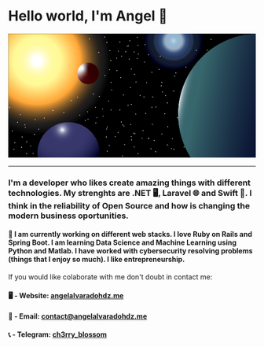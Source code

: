 # Hello world, I'm Angel 🚀

<img src="img.png">
<hr>

### I'm a developer who likes create amazing things with different technologies. My strenghts are .NET 🖥, Laravel 🌐 and Swift 📱. I think in the reliability of Open Source and how is changing the modern business oportunities. 
#### 🔭 I am currently working on different web stacks. I love Ruby on Rails and Spring Boot. I am learning Data Science and Machine Learning using Python and Matlab. I have worked with cybersecurity resolving problems (things that I enjoy so much). I like entrepreneurship. 
If you would like colaborate with me don't doubt in contact me:

 #### 🖥 - Website: <a href="https://angelalvaradohdz.me">angelalvaradohdz.me</a>
 #### 📧 - Email: <a href="mailto:contacto@angelalvarado.cf">contact@angelalvaradohdz.me</a>
 #### 📞 - Telegram: <a href="https://t.me/ch3rry_blossom">ch3rry_blossom</a>
 
<!--
**AngelAngelopoulos/AngelAngelopoulos** is a ✨ _special_ ✨ repository because its `README.md` (this file) appears on your GitHub profile.

Here are some ideas to get you started:

- 🔭 I’m currently working on ...
- 🌱 I’m currently learning ...
- 👯 I’m looking to collaborate on ...
- 🤔 I’m looking for help with ...
- 💬 Ask me about ...
- 📫 How to reach me: ...
- 😄 Pronouns: ...
- ⚡ Fun fact: ...
-->
